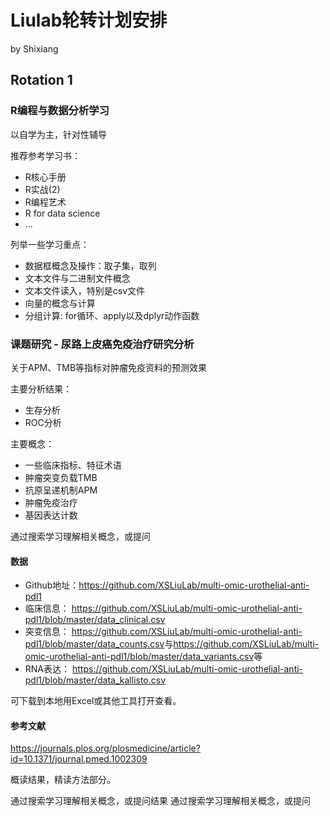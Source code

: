 # Liulab轮转计划安排

by Shixiang

## Rotation 1

### R编程与数据分析学习

以自学为主，针对性辅导

推荐参考学习书：

* R核心手册
* R实战(2)
* R编程艺术
* R for data science
* ...

列举一些学习重点：

* 数据框概念及操作：取子集，取列
* 文本文件与二进制文件概念
* 文本文件读入，特别是csv文件
* 向量的概念与计算
* 分组计算: for循环、apply以及dplyr动作函数

### 课题研究 - 尿路上皮癌免疫治疗研究分析

关于APM、TMB等指标对肿瘤免疫资料的预测效果

主要分析结果：

* 生存分析
* ROC分析

主要概念：

* 一些临床指标、特征术语
* 肿瘤突变负载TMB
* 抗原呈递机制APM
* 肿瘤免疫治疗
* 基因表达计数

通过搜索学习理解相关概念，或提问

#### 数据

* Github地址：<https://github.com/XSLiuLab/multi-omic-urothelial-anti-pdl1>
* 临床信息： <https://github.com/XSLiuLab/multi-omic-urothelial-anti-pdl1/blob/master/data_clinical.csv>
* 突变信息： <https://github.com/XSLiuLab/multi-omic-urothelial-anti-pdl1/blob/master/data_counts.csv>与<https://github.com/XSLiuLab/multi-omic-urothelial-anti-pdl1/blob/master/data_variants.csv>等
* RNA表达： <https://github.com/XSLiuLab/multi-omic-urothelial-anti-pdl1/blob/master/data_kallisto.csv>

可下载到本地用Excel或其他工具打开查看。

#### 参考文献

<https://journals.plos.org/plosmedicine/article?id=10.1371/journal.pmed.1002309>

概读结果，精读方法部分。

通过搜索学习理解相关概念，或提问结果
通过搜索学习理解相关概念，或提问
